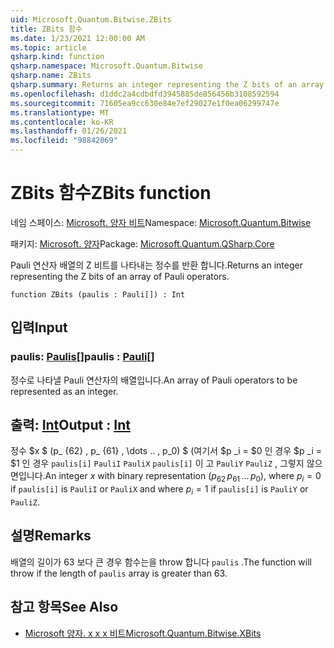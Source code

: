 ```yaml
---
uid: Microsoft.Quantum.Bitwise.ZBits
title: ZBits 함수
ms.date: 1/23/2021 12:00:00 AM
ms.topic: article
qsharp.kind: function
qsharp.namespace: Microsoft.Quantum.Bitwise
qsharp.name: ZBits
qsharp.summary: Returns an integer representing the Z bits of an array of Pauli operators.
ms.openlocfilehash: d1ddc2a4cdbdfd3945885de856456b3108592594
ms.sourcegitcommit: 71605ea9cc630e84e7ef29027e1f0ea06299747e
ms.translationtype: MT
ms.contentlocale: ko-KR
ms.lasthandoff: 01/26/2021
ms.locfileid: "98842069"
---
```

# <a name="zbits-function"></a><span data-ttu-id="b9bbe-102">ZBits 함수</span><span class="sxs-lookup"><span data-stu-id="b9bbe-102">ZBits function</span></span>

<span data-ttu-id="b9bbe-103">네임 스페이스: [Microsoft. 양자 비트](xref:Microsoft.Quantum.Bitwise)</span><span class="sxs-lookup"><span data-stu-id="b9bbe-103">Namespace: [Microsoft.Quantum.Bitwise](xref:Microsoft.Quantum.Bitwise)</span></span>

<span data-ttu-id="b9bbe-104">패키지: [Microsoft. 양자](https://nuget.org/packages/Microsoft.Quantum.QSharp.Core)</span><span class="sxs-lookup"><span data-stu-id="b9bbe-104">Package: [Microsoft.Quantum.QSharp.Core](https://nuget.org/packages/Microsoft.Quantum.QSharp.Core)</span></span>


<span data-ttu-id="b9bbe-105">Pauli 연산자 배열의 Z 비트를 나타내는 정수를 반환 합니다.</span><span class="sxs-lookup"><span data-stu-id="b9bbe-105">Returns an integer representing the Z bits of an array of Pauli operators.</span></span>

```qsharp
function ZBits (paulis : Pauli[]) : Int
```


## <a name="input"></a><span data-ttu-id="b9bbe-106">입력</span><span class="sxs-lookup"><span data-stu-id="b9bbe-106">Input</span></span>

### <a name="paulis--pauli"></a><span data-ttu-id="b9bbe-107">paulis: [Paulis](xref:microsoft.quantum.lang-ref.pauli)[]</span><span class="sxs-lookup"><span data-stu-id="b9bbe-107">paulis : [Pauli](xref:microsoft.quantum.lang-ref.pauli)[]</span></span>

<span data-ttu-id="b9bbe-108">정수로 나타낼 Pauli 연산자의 배열입니다.</span><span class="sxs-lookup"><span data-stu-id="b9bbe-108">An array of Pauli operators to be represented as an integer.</span></span>



## <a name="output--int"></a><span data-ttu-id="b9bbe-109">출력: [Int](xref:microsoft.quantum.lang-ref.int)</span><span class="sxs-lookup"><span data-stu-id="b9bbe-109">Output : [Int](xref:microsoft.quantum.lang-ref.int)</span></span>

<span data-ttu-id="b9bbe-110">정수 $x $ (p_ {62} \, p_ {61} \, \dots .. \, p_0) $ (여기서 $p _i = $0 인 경우 $p _i = $1 인 경우 `paulis[i]` `PauliI` `PauliX` `paulis[i]` 이 고 `PauliY` `PauliZ` , 그렇지 않으면입니다.</span><span class="sxs-lookup"><span data-stu-id="b9bbe-110">An integer $x$ with binary representation $(p_{62}\,p_{61}\,\dots\,p_0)$, where $p_i = 0$ if `paulis[i]` is `PauliI` or `PauliX` and where $p_i = 1$ if `paulis[i]` is `PauliY` or `PauliZ`.</span></span>

## <a name="remarks"></a><span data-ttu-id="b9bbe-111">설명</span><span class="sxs-lookup"><span data-stu-id="b9bbe-111">Remarks</span></span>

<span data-ttu-id="b9bbe-112">배열의 길이가 63 보다 큰 경우 함수는을 throw 합니다 `paulis` .</span><span class="sxs-lookup"><span data-stu-id="b9bbe-112">The function will throw if the length of `paulis` array is greater than 63.</span></span>

## <a name="see-also"></a><span data-ttu-id="b9bbe-113">참고 항목</span><span class="sxs-lookup"><span data-stu-id="b9bbe-113">See Also</span></span>

- [<span data-ttu-id="b9bbe-114">Microsoft 양자. x x x 비트</span><span class="sxs-lookup"><span data-stu-id="b9bbe-114">Microsoft.Quantum.Bitwise.XBits</span></span>](xref:Microsoft.Quantum.Bitwise.XBits)